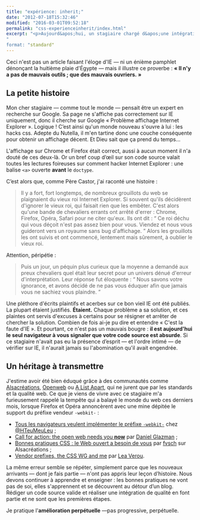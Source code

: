 ```yaml
---
title: "expérience: inherit;"
date: "2012-07-18T15:32:46"
modified: "2016-03-01T09:52:18"
permalink: "css-experienceinherit/index.html"
excerpt: "<p>Aujourd&apos;hui, un stagiaire chargé d&apos;une intégration m&rsquo;annonce —&nbsp;fier de lui&nbsp;— qu&apos;il a réussi à rendre sa page compatible avec <abbr title="Internet Explorer" lang="en">IE</abbr>8 à coup de <i lang="en">hacks</i>. Ceci n&apos;est pas un article faisant l&apos;éloge d&apos;IE —&nbsp;ni un énième pamphlet dénonçant la huitième plaie d&apos;Égypte&nbsp;— mais il illustre ce proverbe&nbsp;: <strong>«&nbsp;Il n&apos;y a pas de mauvais outils ; que des mauvais ouvriers.&nbsp;»</strong> <a href="https://www.ffoodd.fr/css-experienceinherit/" aria-hidden="true">Lire la suite de «&nbsp;expérience: inherit;&nbsp;» <span class="meta-nav">&rarr;</span></a></p>
"
format: "standard"
---
```

<p>Ceci n&apos;est pas un article faisant l&apos;éloge d&apos;IE —&nbsp;ni un énième pamphlet dénonçant la huitième plaie d&apos;Égypte&nbsp;— mais il illustre ce proverbe&nbsp;: <strong>«&nbsp;Il n&apos;y a pas de mauvais outils ; que des mauvais ouvriers.&nbsp;»</strong></p>
<h2>La petite histoire</h2>
<p>Mon cher stagiaire —&nbsp;comme tout le monde&nbsp;— pensait être un expert en recherche sur Google. Sa page ne s&apos;affiche pas correctement sur IE uniquement, donc il cherche sur Google «&nbsp;Problème affichage Internet Explorer&nbsp;». Logique&nbsp;! C&rsquo;est ainsi qu&apos;un monde nouveau s&apos;ouvre à lui&nbsp;: les hacks css. Adepte du Nutella, il m&apos;en tartine donc une couche conséquente pour obtenir un affichage décent. Et Dieu sait que ça prend du temps…</p>
<p>L&apos;affichage sur Chrome et Firefox était correct, aussi à aucun moment il n&apos;a douté de ces deux-là. Or un bref coup d&rsquo;œil sur son code source valait toutes les lectures foireuses sur comment hacker Internet Explorer&nbsp;: une balise <code>&lt;a&gt;</code> ouverte <strong>avant</strong> le <code>doctype</code>.</p>
<p>C&rsquo;est alors que, comme Père Castor, j&apos;ai raconté une histoire&nbsp;:</p>
<blockquote><p>Il y a fort, fort longtemps, de nombreux grouillots du web se plaignaient du vieux roi Internet Explorer. Si souvent qu&apos;ils décidèrent d&apos;ignorer le vieux roi, qui faisait rien que les embêter. C&apos;est alors qu&apos;une bande de chevaliers errants ont arrêté d&apos;errer&nbsp;: Chrome, Firefox, Opéra, Safari pour ne citer qu&apos;eux. Ils ont dit&nbsp;: “&nbsp;Ce roi déchu qui vous déçoit n&apos;est pas assez bien pour vous. Viendez et nous vous guideront vers un royaume sans bug d&apos;affichage.&nbsp;” Alors les grouillots les ont suivis et ont commencé, lentement mais sûrement, à oublier le vieux roi.</p></blockquote>
<p>Attention, péripétie&nbsp;:</p>
<blockquote><p>Puis un jour, un péquin plus curieux que la moyenne a demandé aux preux chevaliers quel était leur secret pour un univers dénué d&apos;erreur d&apos;interprétation. Leur réponse fut éloquente&nbsp;: “&nbsp;Nous savons votre ignorance, et avons décidé de ne pas vous éduquer afin que jamais vous ne sachiez vous plaindre.&nbsp;”</p></blockquote>
<p>Une pléthore d&apos;écrits plaintifs et acerbes sur ce bon vieil IE ont été publiés. La plupart étaient justifiés. <strong>Étaient.</strong> Chaque problème a sa solution, et ces plaintes ont servis d&apos;excuses à certains pour se résigner et arrêter de chercher la solution. Combien de fois ai-je pu dire et entendre «&nbsp;C&apos;est la faute d&apos;IE&nbsp;». Et pourtant, ce n&apos;est pas un mauvais bougre&nbsp;: <strong>il est aujourd&apos;hui le seul navigateur à vous signaler que votre code source est absurde</strong>. Si ce stagiaire n&apos;avait pas eu la présence d&rsquo;esprit —&nbsp;et l&apos;ordre intimé&nbsp;— de vérifier sur IE, il n&apos;aurait jamais su l&apos;abomination qu&apos;il avait engendrée.</p>
<h2>Un héritage à transmettre</h2>
<p>J&apos;estime avoir été bien éduqué grâce à des communautés comme <a href="http://www.alsacreations.com">Alsacréations</a>, <a href="http://openweb.eu.org/">Openweb</a> ou <a href="http://www.alistapart.com/">A List Apart</a>, qui ne jurent que par les standards et la qualité web. Ce que je viens de vivre avec ce stagiaire m&apos;a furieusement rappelé la tempête qui a balayé le monde du web ces derniers mois, lorsque Firefox et Opéra annoncèrent avec une mine dépitée le support du préfixe vendeur <code>-webkit-</code>&nbsp;: </p>
<ul>
<li><a href="http://www.hteumeuleu.fr/tous-les-navigateurs-veulent-implementer-le-prefixe-webkit/">Tous les navigateurs veulent implémenter le préfixe <code>-webkit-</code></a> chez <a href="https://twitter.com/HTeuMeuLeu">@HTeuMeuLeu</a>&nbsp;;</li>
<li><a href="http://www.glazman.org/weblog/dotclear/index.php?post/2012/02/09/CALL-FOR-ACTION:-THE-OPEN-WEB-NEEDS-YOU-NOW" lang="en" hreflang="en">Call for action: the open web needs you <strong>now</strong></a> par <a href="https://twitter.com/glazou">Daniel Glazman</a>&nbsp;;</li>
<li><a href="http://www.alsacreations.com/actu/lire/1394-web-ouvert-css-webkit.html">Bonnes pratiques CSS&nbsp;: le Web ouvert a besoin de vous</a> par <a href="https://twitter.com/fvsch">fvsch</a> sur Alsacréations&nbsp;;</li>
<li><a href="http://lea.verou.me/2012/02/vendor-prefixes-the-css-wg-and-me/" lang="en" hreflang="en">Vendor prefixes, the CSS WG and me</a> par <a href="https://twitter.com/LeaVerou">Lea Verou</a>.</li>
</ul>
<p>La même erreur semble se répéter, simplement parce que les nouveaux arrivants —&nbsp;dont je fais partie&nbsp;— n&apos;ont pas appris leur leçon d&rsquo;histoire. Nous devons continuer à apprendre et enseigner&nbsp;: les bonnes pratiques ne vont pas de soi, elles s&apos;apprennent et se découvrent au détour d&rsquo;un blog. Rédiger un code source valide et réaliser une intégration de qualité en font partie et ne sont que les premières étapes.</p>
<p>Je pratique l&apos;<strong>amélioration perpétuelle</strong>&nbsp;—pas progressive, perpétuelle.</p>
